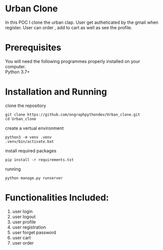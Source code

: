 # Urban Clone
In this POC I clone the urban clap.
User get autheticated by the gmail when register.
User can order , add to cart as well as see the profile.

  
# Prerequisites
You will need the following programmes properly installed on your computer.<br>
Python 3.7+

# Installation and Running

clone the repository
```
git clone https://github.com/ongraphpythondev/Urban_clone.git
cd Urban_clone
```
create a vertual environment
```
python3 -m venv .venv
.venv/bin/activate.bat
```
install required packages
```
pip install -r requirements.txt
```
running
```
python manage.py runserver
```
# Functionalities Included:
  1) user login<br>
  2) user logout<br>
  3) user profile<br>
  3) user registration<br>
  4) user forget password<br>
  5) user cart<br>
  6) user order<br>
